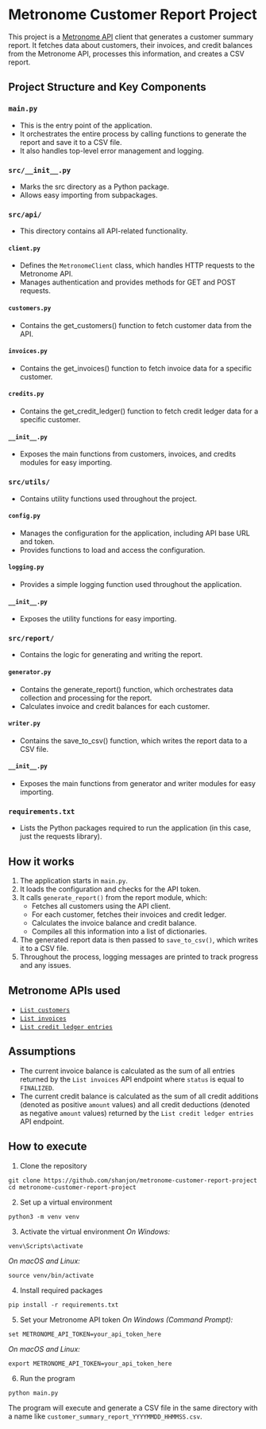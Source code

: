 # Metronome Customer Report Project
This project is a [Metronome API](https://docs.metronome.com/api/) client that generates a customer summary report. It fetches data about customers, their invoices, and credit balances from the Metronome API, processes this information, and creates a CSV report.

## Project Structure and Key Components
### `main.py`
- This is the entry point of the application.
- It orchestrates the entire process by calling functions to generate the report and save it to a CSV file.
- It also handles top-level error management and logging.

### `src/__init__.py`
- Marks the src directory as a Python package.
- Allows easy importing from subpackages.

### `src/api/`
- This directory contains all API-related functionality.

#### `client.py`
- Defines the `MetronomeClient` class, which handles HTTP requests to the Metronome API.
- Manages authentication and provides methods for GET and POST requests.

#### `customers.py`
- Contains the get_customers() function to fetch customer data from the API.

#### `invoices.py`
- Contains the get_invoices() function to fetch invoice data for a specific customer.

#### `credits.py`
- Contains the get_credit_ledger() function to fetch credit ledger data for a specific customer.

#### `__init__.py`
- Exposes the main functions from customers, invoices, and credits modules for easy importing.

### `src/utils/`
- Contains utility functions used throughout the project.

#### `config.py`
- Manages the configuration for the application, including API base URL and token.
- Provides functions to load and access the configuration.

#### `logging.py`
- Provides a simple logging function used throughout the application.

#### `__init__.py`
- Exposes the utility functions for easy importing.

### `src/report/`
- Contains the logic for generating and writing the report.

#### `generator.py`
- Contains the generate_report() function, which orchestrates data collection and processing for the report.
- Calculates invoice and credit balances for each customer.

#### `writer.py`
- Contains the save_to_csv() function, which writes the report data to a CSV file.

#### `__init__.py`
- Exposes the main functions from generator and writer modules for easy importing.

### `requirements.txt`
- Lists the Python packages required to run the application (in this case, just the requests library).

## How it works
1. The application starts in `main.py`.
2. It loads the configuration and checks for the API token.
3. It calls `generate_report()` from the report module, which:
    - Fetches all customers using the API client.
    - For each customer, fetches their invoices and credit ledger.
    - Calculates the invoice balance and credit balance.
    - Compiles all this information into a list of dictionaries.
4. The generated report data is then passed to `save_to_csv()`, which writes it to a CSV file.
5. Throughout the process, logging messages are printed to track progress and any issues.

## Metronome APIs used
- [`List customers`](https://docs.metronome.com/api/#operation/listCustomers)
- [`List invoices`](https://docs.metronome.com/api/#operation/listInvoices)
- [`List credit ledger entries`](https://docs.metronome.com/api/#operation/listCreditLedgerEntries)

## Assumptions
- The current invoice balance is calculated as the sum of all entries returned by the `List invoices` API endpoint where `status` is equal to `FINALIZED`.
- The current credit balance is calculated as the sum of all credit additions (denoted as positive `amount` values) and all credit deductions (denoted as negative `amount` values) returned by the `List credit ledger entries` API endpoint.

## How to execute
1. Clone the repository
```
git clone https://github.com/shanjon/metronome-customer-report-project
cd metronome-customer-report-project
```

2. Set up a virtual environment
```
python3 -m venv venv
```

3. Activate the virtual environment
_On Windows:_
```
venv\Scripts\activate
```
_On macOS and Linux:_
```
source venv/bin/activate
```

4. Install required packages
```
pip install -r requirements.txt
```

5. Set your Metronome API token
_On Windows (Command Prompt):_
```
set METRONOME_API_TOKEN=your_api_token_here
```

_On macOS and Linux:_
```
export METRONOME_API_TOKEN=your_api_token_here
```

6. Run the program
```
python main.py
```

The program will execute and generate a CSV file in the same directory with a name like `customer_summary_report_YYYYMMDD_HHMMSS.csv`.